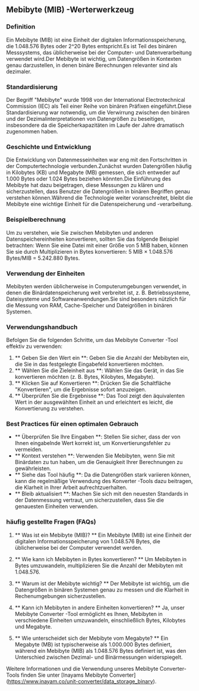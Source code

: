 ## Mebibyte (MIB) -Werterwerkzeug

### Definition
Ein Mebibyte (MIB) ist eine Einheit der digitalen Informationsspeicherung, die 1.048.576 Bytes oder 2^20 Bytes entspricht.Es ist Teil des binären Messsystems, das üblicherweise bei der Computer- und Datenverarbeitung verwendet wird.Der Mebibyte ist wichtig, um Datengrößen in Kontexten genau darzustellen, in denen binäre Berechnungen relevanter sind als dezimaler.

### Standardisierung
Der Begriff "Mebibyte" wurde 1998 von der International Electrotechnical Commission (IEC) als Teil einer Reihe von binären Präfixen eingeführt.Diese Standardisierung war notwendig, um die Verwirrung zwischen den binären und der Dezimalinterpretationen von Datengrößen zu beseitigen, insbesondere da die Speicherkapazitäten im Laufe der Jahre dramatisch zugenommen haben.

### Geschichte und Entwicklung
Die Entwicklung von Datenmesseinheiten war eng mit den Fortschritten in der Computertechnologie verbunden.Zunächst wurden Datengrößen häufig in Kilobytes (KB) und Megabyte (MB) gemessen, die sich entweder auf 1.000 Bytes oder 1.024 Bytes beziehen könnten.Die Einführung des Mebibyte hat dazu beigetragen, diese Messungen zu klären und sicherzustellen, dass Benutzer die Datengrößen in binären Begriffen genau verstehen können.Während die Technologie weiter voranschreitet, bleibt die Mebibyte eine wichtige Einheit für die Datenspeicherung und -verarbeitung.

### Beispielberechnung
Um zu verstehen, wie Sie zwischen Mebibyten und anderen Datenspeichereinheiten konvertieren, sollten Sie das folgende Beispiel betrachten:
Wenn Sie eine Datei mit einer Größe von 5 MIB haben, können Sie sie durch Multiplizieren in Bytes konvertieren:
5 MIB × 1.048.576 Bytes/MIB = 5.242.880 Bytes.

### Verwendung der Einheiten
Mebibyten werden üblicherweise in Computerumgebungen verwendet, in denen die Binärdatenspeicherung weit verbreitet ist, z. B. Betriebssysteme, Dateisysteme und Softwareanwendungen.Sie sind besonders nützlich für die Messung von RAM, Cache-Speicher und Dateigrößen in binären Systemen.

### Verwendungshandbuch
Befolgen Sie die folgenden Schritte, um das Mebibyte Converter -Tool effektiv zu verwenden:
1. ** Geben Sie den Wert ein **: Geben Sie die Anzahl der Mebibyten ein, die Sie in das festgelegte Eingabefeld konvertieren möchten.
2. ** Wählen Sie die Zieleinheit aus **: Wählen Sie das Gerät, in das Sie konvertieren möchten (z. B. Bytes, Kilobytes, Megabyte).
3. ** Klicken Sie auf Konvertieren **: Drücken Sie die Schaltfläche "Konvertieren", um die Ergebnisse sofort anzuzeigen.
4. ** Überprüfen Sie die Ergebnisse **: Das Tool zeigt den äquivalenten Wert in der ausgewählten Einheit an und erleichtert es leicht, die Konvertierung zu verstehen.

### Best Practices für einen optimalen Gebrauch
- ** Überprüfen Sie Ihre Eingaben **: Stellen Sie sicher, dass der von Ihnen eingabelnde Wert korrekt ist, um Konvertierungsfehler zu vermeiden.
- ** Kontext verstehen **: Verwenden Sie Mebibyten, wenn Sie mit Binärdaten zu tun haben, um die Genauigkeit Ihrer Berechnungen zu gewährleisten.
- ** Siehe das Tool häufig **: Da die Datengrößen stark variieren können, kann die regelmäßige Verwendung des Konverter -Tools dazu beitragen, die Klarheit in Ihrer Arbeit aufrechtzuerhalten.
- ** Bleib aktualisiert **: Machen Sie sich mit den neuesten Standards in der Datenmessung vertraut, um sicherzustellen, dass Sie die genauesten Einheiten verwenden.

### häufig gestellte Fragen (FAQs)

1. ** Was ist ein Mebibyte (MIB)? **
Ein Mebibyte (MIB) ist eine Einheit der digitalen Informationsspeicherung von 1.048.576 Bytes, die üblicherweise bei der Computer verwendet werden.

2. ** Wie kann ich Mebibyten in Bytes konvertieren? **
Um Mebibyten in Bytes umzuwandeln, multiplizieren Sie die Anzahl der Mebibyten mit 1.048.576.

3. ** Warum ist der Mebibyte wichtig? **
Der Mebibyte ist wichtig, um die Datengrößen in binären Systemen genau zu messen und die Klarheit in Rechenumgebungen sicherzustellen.

4. ** Kann ich Mebibyten in andere Einheiten konvertieren? **
Ja, unser Mebibyte Converter -Tool ermöglicht es Ihnen, Mebibyten in verschiedene Einheiten umzuwandeln, einschließlich Bytes, Kilobytes und Megabyte.

5. ** Wie unterscheidet sich der Mebibyte vom Megabyte? **
Ein Megabyte (MB) ist typischerweise als 1.000.000 Bytes definiert, während ein Mebibyte (MIB) als 1.048.576 Bytes definiert ist, was den Unterschied zwischen Dezimal- und Binärmessungen widerspiegelt.

Weitere Informationen und die Verwendung unseres Mebibyte Converter-Tools finden Sie unter [Inayams Mebibyte Converter] (https://www.inayam.co/unit-converter/data_storage_binary).